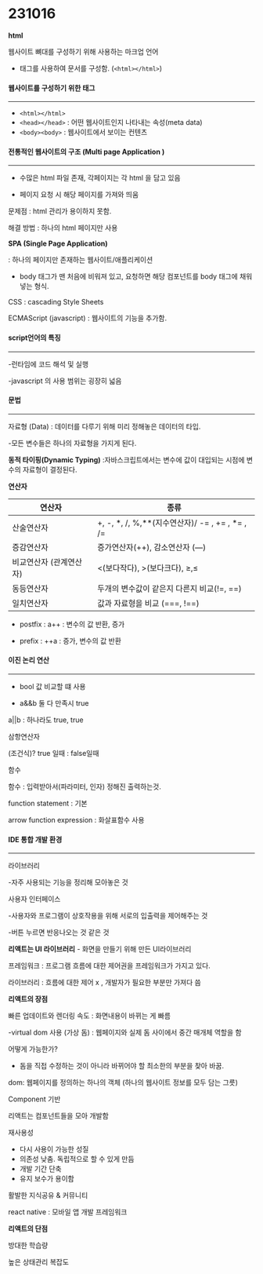 # 231016

**html** 

웹사이트 뼈대를 구성하기 위해 사용하는 마크업 언어 

- 태그를 사용하여 문서를 구성함. (```<html></html>```)

#### 웹사이트를 구성하기 위한 태그 
- - -

- ```<html></html>```
- ```<head></head>``` : 어떤 웹사이트인지 나타내는 속성(meta data)
- ```<body><body>``` : 웹사이트에서 보이는 컨텐츠     
#### 전통적인 웹사이트의 구조 (Multi page Application )
- - - 
- 수많은 html 파일 존재, 각페이지는 각 html 을 담고 있음 

- 페이지 요청 시 해당 페이지를 가져와 띄움 

문제점 : html 관리가 용이하지 못함. 

해결 방법 : 하나의 html 페이지만 사용 

**SPA (Single Page Application)** 

: 하나의 페이지만 존재하는 웹사이트/애플리케이션 

- body 태그가 맨 처음에 비워져 있고, 요청하면 해당 컴포넌트를 body 태그에 채워넣는 형식. 

CSS : cascading Style Sheets 

ECMAScript (javascript) : 웹사이트의 기능을 추가함. 

#### script언어의 특징 
- - - 

-런타임에 코드 해석 및 실행 

-javascript 의 사용 범위는 굉장히 넓음

#### 문법
- - -
자료형 (Data) : 데이터를 다루기 위해 미리 정해놓은 데이터의 타입. 

-모든 변수들은 하나의 자료형을 가지게 된다. 

**동적 타이핑(Dynamic Typing)** 
:자바스크립트에서는 변수에 값이 대입되는 시점에 변수의 자료형이 결정된다. 

**연산자**

| 연산자  | 종류 |
|-------- |-----|
|산술연산자 | +, -, *, /, %,**(지수연산자)/ -= , += , *= , /= |
|증감연산자 | 증가연산자(++), 감소연산자 (—)|
|비교연산자 (관계연산자) | <(보다작다), >(보다크다), ≥,≤|
|동등연산자 |  두개의 변수값이 같은지 다른지 비교(!=, ==) |
|일치연산자 | 값과 자료형을 비교 (===, !==) |

- postfix : a++ : 변수의 값 반환, 증가

- prefix : ++a : 증가, 변수의 값 반환



#### 이진 논리 연산 
- - -

- bool 값 비교할 떄 사용 

- a&&b 둘 다 만족시 true 

a||b : 하나라도 true, true

삼항연산자 

(조건식)? true 일때 : false일때

함수 

함수 : 입력받아서(파라미터, 인자) 정해진 출력하는것. 

function statement : 기본 

arrow function expression : 화살표함수 사용 

#### IDE  통합 개발 환경 
- - - 

라이브러리 

-자주 사용되는 기능을 정리해 모아놓은 것

사용자 인터페이스 

-사용자와 프로그램이 상호작용을 위해 서로의 입출력을 제어해주는 것 

-버튼 누르면 반응나오는 것 같은 것 

**리액트는 UI 라이브러리** - 화면을 만들기 위해 만든 UI라이브러리 

프레임워크 : 프로그램 흐름에 대한 제어권을 프레임워크가 가지고 있다. 

라이브러리 : 흐름에 대한 제어 x , 개발자가 필요한 부분만 가져다 씀 

**리액트의 장점** 

빠른 업데이트와 렌더링 속도 : 화면내용이 바뀌는 게 빠름 

-virtual dom 사용 (가상 돔) : 웹페이지와 실제 돔 사이에서 중간 매개체 역할을 함 

어떻게 가능한가? 

- 돔을 직접 수정하는 것이 아니라 바뀌어야 할 최소한의 부분을 찾아 바꿈.

dom: 웹페이지를 정의하는 하나의 객체 (하나의 웹사이트 정보를 모두 담는 그릇) 

Component 기반 

리액트는 컴포넌트들을 모아 개발함 

재사용성 

- 다시 사용이 가능한 성질
- 의존성 낮춤. 독립적으로 할 수 있게 만듬
- 개발 기간 단축
- 유지 보수가 용이함

활발한 지식공유 & 커뮤니티 

react native : 모바일 앱 개발 프레임워크 

**리액트의 단점** 

방대한 학습량 

높은 상태관리 복잡도